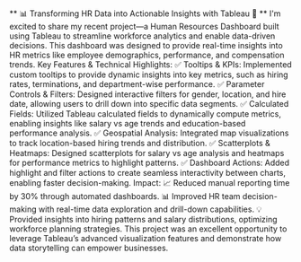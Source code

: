 ** 📊 Transforming HR Data into Actionable Insights with Tableau 🚀 **
I'm excited to share my recent project—a Human Resources Dashboard built using Tableau to streamline workforce analytics and enable data-driven decisions. This dashboard was designed to provide real-time insights into HR metrics like employee demographics, performance, and compensation trends.
Key Features & Technical Highlights:
✅ Tooltips & KPIs: Implemented custom tooltips to provide dynamic insights into key metrics, such as hiring rates, terminations, and department-wise performance.
✅ Parameter Controls & Filters: Designed interactive filters for gender, location, and hire date, allowing users to drill down into specific data segments.
✅ Calculated Fields: Utilized Tableau calculated fields to dynamically compute metrics, enabling insights like salary vs age trends and education-based performance analysis.
✅ Geospatial Analysis: Integrated map visualizations to track location-based hiring trends and distribution.
✅ Scatterplots & Heatmaps: Designed scatterplots for salary vs age analysis and heatmaps for performance metrics to highlight patterns.
✅ Dashboard Actions: Added highlight and filter actions to create seamless interactivity between charts, enabling faster decision-making.
Impact:
📈 Reduced manual reporting time by 30% through automated dashboards.
📊 Improved HR team decision-making with real-time data exploration and drill-down capabilities.
💡 Provided insights into hiring patterns and salary distributions, optimizing workforce planning strategies.
This project was an excellent opportunity to leverage Tableau’s advanced visualization features and demonstrate how data storytelling can empower businesses.
